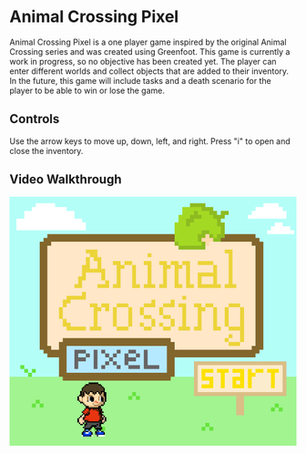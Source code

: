# Animal Crossing Pixel

Animal Crossing Pixel is a one player game inspired by the original Animal Crossing series and was created using Greenfoot. This game is currently a work in progress, so no objective has been created yet. The player can enter different worlds and collect objects that are added to their inventory. In the future, this game will include tasks and a death scenario for the player to be able to win or lose the game.

## Controls
Use the arrow keys to move up, down, left, and right.
Press "i" to open and close the inventory.

## Video Walkthrough
<img src='https://github.com/katnguyen143/animal_crossing_pixel/blob/master/animal_crossing_pixel.gif' title='Video Walkthrough' width='' alt='Video Walkthrough' />
